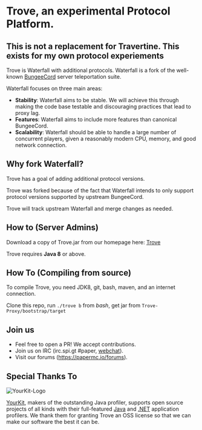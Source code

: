 Trove, an experimental Protocol Platform.
=========

## This is not a replacement for Travertine. This exists for my own protocol experiements

Trove is Waterfall with additional protocols. Waterfall is a fork of the well-known [BungeeCord](https://github.com/SpigotMC/BungeeCord) server teleportation suite.

Waterfall focuses on three main areas:

* **Stability**: Waterfall aims to be stable. We will achieve this through making the code base testable and discouraging practices that lead to proxy lag.
* **Features**: Waterfall aims to include more features than canonical BungeeCord.
* **Scalability**: Waterfall should be able to handle a large number of concurrent players, given a reasonably modern CPU, memory, and good network connection.

## Why fork Waterfall?

Trove has a goal of adding additional protocol versions.

Trove was forked because of the fact that Waterfall intends to only support protocol versions supported by upstream BungeeCord. 

Trove will track upstream Waterfall and merge changes as needed.

## How to (Server Admins)

Download a copy of Trove.jar from our homepage here: [Trove](https://papermc.io/downloads#Trove)

Trove requires **Java 8** or above.

## How To (Compiling from source)

To compile Trove, you need JDK8, git, bash, maven, and an internet connection.

Clone this repo, run `./trove b` from *bash*, get jar from `Trove-Proxy/bootstrap/target`

## Join us

* Feel free to open a PR! We accept contributions.
* Join us on IRC (irc.spi.gt #paper, [webchat](http://irc.spi.gt/iris/?nick=&channels=paper)).
* Visit our forums (https://papermc.io/forums).

Special Thanks To
-----------------
![YourKit-Logo](https://yourkit.com/images/yklogo.png)

[YourKit](https://yourkit.com/), makers of the outstanding Java profiler, supports open source projects of all kinds with their full-featured [Java](https://yourkit.com/features/) and [.NET](https://yourkit.com/dotnet/features/) application profilers. We thank them for granting Trove an OSS license so that we can make our software the best it can be.
